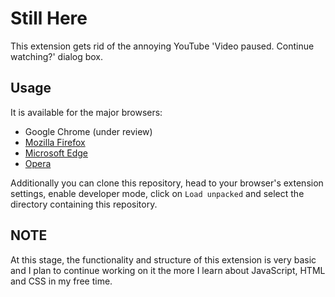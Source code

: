 # Still Here

This extension gets rid of the annoying YouTube 'Video paused. Continue watching?' dialog box.

## Usage

It is available for the major browsers:

- Google Chrome (under review)
- [Mozilla Firefox](https://addons.mozilla.org/en-US/firefox/addon/youtube-still-here/)
- [Microsoft Edge](https://microsoftedge.microsoft.com/addons/detail/youtube-still-here/pkfgkcldniiineoelnemkcieglbcikbk)
- [Opera](https://addons.opera.com/en/extensions/details/youtube-still-here/)

Additionally you can clone this repository, head to your browser's extension settings, enable developer mode, click on `Load unpacked` and select the directory containing this repository.

## NOTE

At this stage, the functionality and structure of this extension is very basic and I plan to continue working on it the more I learn about JavaScript, HTML and CSS in my free time.
